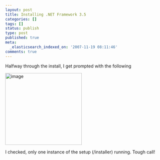```yaml
---
layout: post
title: Installing .NET Framework 3.5
categories: []
tags: []
status: publish
type: post
published: true
meta:
  _elasticsearch_indexed_on: '2007-11-19 08:11:46'
comments: true
---
```

<p>Halfway through the install, I get prompted with the following</p>  <p><a href="http://hhariri.files.wordpress.com/2010/11/image2.png"><img style="border-bottom:0;border-left:0;display:inline;border-top:0;border-right:0;" title="image" border="0" alt="image" src="{{ site.images }}/net-framework-1.png" width="244" height="230" /></a> </p>  <p>I checked, only one instance of the setup (/installer) running. Tough call!</p>
